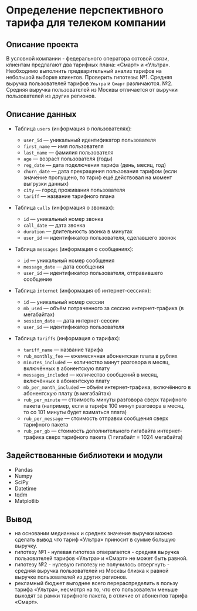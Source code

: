 # Определение перспективного тарифа для телеком компании


## Описание проекта
В условной компании - федерального оператора сотовой связи, клиентам предлагают два тарифных плана: «Смарт» и «Ультра». Необходимо выполнить предварительный анализ тарифов на небольшой выборке клиентов. Проверить гипотезы:
№1. Средняя выручка пользователей тарифов `Ультра` и `Смарт` различаются.
№2. Cредняя выручка пользователей из Москвы отличается от выручки пользователей из других регионов.


## Описание данных

- Таблица `users` (информация о пользователях):
    - `user_id` — уникальный идентификатор пользователя
    - `first_name` — имя пользователя
    - `last_name` — фамилия пользователя
    - `age` — возраст пользователя (годы)
    - `reg_date` — дата подключения тарифа (день, месяц, год)
    - `churn_date` — дата прекращения пользования тарифом (если значение пропущено, то тариф ещё действовал на момент выгрузки данных)
    - `city` — город проживания пользователя
    - `tariff` — название тарифного плана  


- Таблица `calls` (информация о звонках):
    - `id` — уникальный номер звонка
    - `call_date` — дата звонка
    - `duration` — длительность звонка в минутах
    - `user_id` — идентификатор пользователя, сделавшего звонок  


- Таблица `messages` (информация о сообщениях):
    - `id` — уникальный номер сообщения
    - `message_date` — дата сообщения
    - `user_id` — идентификатор пользователя, отправившего сообщение  


- Таблица `internet` (информация об интернет-сессиях):
    - `id` — уникальный номер сессии
    - `mb_used` — объём потраченного за сессию интернет-трафика (в мегабайтах)
    - `session_date` — дата интернет-сессии
    - `user_id` — идентификатор пользователя  


 - Таблица `tariffs` (информация о тарифах):
    - `tariff_name` — название тарифа
    - `rub_monthly_fee` — ежемесячная абонентская плата в рублях
    - `minutes_included` — количество минут разговора в месяц, включённых в абонентскую плату
    - `messages_included` — количество сообщений в месяц, включённых в абонентскую плату
    - `mb_per_month_included` — объём интернет-трафика, включённого в абонентскую плату (в мегабайтах)
    - `rub_per_minute` — стоимость минуты разговора сверх тарифного пакета (например, если в тарифе 100 минут разговора в месяц, то со 101 минуты будет взиматься плата)
    - `rub_per_message` — стоимость отправки сообщения сверх тарифного пакета
    - `rub_per_gb` — стоимость дополнительного гигабайта интернет-трафика сверх тарифного пакета (1 гигабайт = 1024 мегабайта)  



## Задействованные библиотеки и модули
- Pandas
- Numpy
- SciPy
- Datetime 
- tqdm
- Matplotlib

## Вывод

- на основании медианных и среднех значение выручки можно сделать вывод что тариф «Ультра» приносит в сумме большую выручку.
- гипотезу №1 - нулевая гипотеза отверагается - средняя выручка пользователей тарифов «Ультра» и «Смарт» не может быть равной.
- гипотезу №2 - нулевую гипотезу не получилось отвергнуть - средняя выручка пользователей из Москвы близка к равной выручке пользователей из других регионов.
- рекламный бюджет выгоднее всего перераспределить в пользу тарифа «Ультра», несмотря на то, что его пользователи меньше выходят за рамки тарифного пакета, в отличие от абонентов тарифа «Смарт». 
